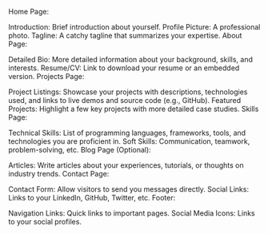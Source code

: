 Home Page:

Introduction: Brief introduction about yourself.
Profile Picture: A professional photo.
Tagline: A catchy tagline that summarizes your expertise.
About Page:

Detailed Bio: More detailed information about your background, skills, and interests.
Resume/CV: Link to download your resume or an embedded version.
Projects Page:

Project Listings: Showcase your projects with descriptions, technologies used, and links to live demos and source code (e.g., GitHub).
Featured Projects: Highlight a few key projects with more detailed case studies.
Skills Page:

Technical Skills: List of programming languages, frameworks, tools, and technologies you are proficient in.
Soft Skills: Communication, teamwork, problem-solving, etc.
Blog Page (Optional):

Articles: Write articles about your experiences, tutorials, or thoughts on industry trends.
Contact Page:

Contact Form: Allow visitors to send you messages directly.
Social Links: Links to your LinkedIn, GitHub, Twitter, etc.
Footer:

Navigation Links: Quick links to important pages.
Social Media Icons: Links to your social profiles.
